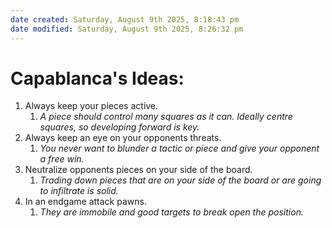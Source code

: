 ```yaml
---
date created: Saturday, August 9th 2025, 8:18:43 pm
date modified: Saturday, August 9th 2025, 8:26:32 pm
---
```


# Capablanca's Ideas:

1. Always keep your pieces active.
	1. *A piece should control many squares as it can. Ideally centre squares, so developing forward is key.*
2. Always keep an eye on your opponents threats.
	1. *You never want to blunder a tactic or piece and give your opponent a free win.*
3. Neutralize opponents pieces on your side of the board.
	1. *Trading down pieces that are on your side of the board or are going to infiltrate is solid.*
4. In an endgame attack pawns.
	1. *They are immobile and good targets to break open the position.*

